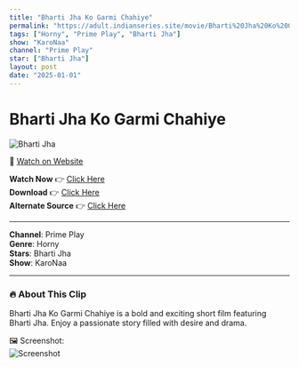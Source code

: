 ```yaml
---
title: "Bharti Jha Ko Garmi Chahiye"
permalink: "https://adult.indianseries.site/movie/Bharti%20Jha%20Ko%20Garmi%20Chahiye"
tags: ["Horny", "Prime Play", "Bharti Jha"]
show: "KaroNaa"
channel: "Prime Play"
star: ["Bharti Jha"]
layout: post
date: "2025-01-01"
---
```


# Bharti Jha Ko Garmi Chahiye

![Bharti Jha](https://shorts.desisins.com/wp-content/uploads/2024/06/Mujhe-Garmi-Chahiyee-DesiSins.com_.jpg)

🔗 [Watch on Website](https://adult.indianseries.site/movie/Bharti%20Jha%20Ko%20Garmi%20Chahiye)

**Watch Now** 👉 [Click Here](https://adult.indianseries.site/movie/Bharti%20Jha%20Ko%20Garmi%20Chahiye)  
**Download** 👉 [Click Here](https://adult.indianseries.site/movie/Bharti%20Jha%20Ko%20Garmi%20Chahiye)  
**Alternate Source** 👉 [Click Here](https://adult.indianseries.site/movie/Bharti%20Jha%20Ko%20Garmi%20Chahiye)

---

**Channel**: Prime Play  
**Genre**: Horny  
**Stars**: Bharti Jha  
**Show**: KaroNaa

---

### 🔥 About This Clip

Bharti Jha Ko Garmi Chahiye is a bold and exciting short film featuring Bharti Jha. Enjoy a passionate story filled with desire and drama.
 
🖼️ Screenshot:  
![Screenshot](https://shorts.desisins.com/wp-content/uploads/2024/06/Mujhe-Garmi-Chahiyee-DesiSins.com_.jpg)
